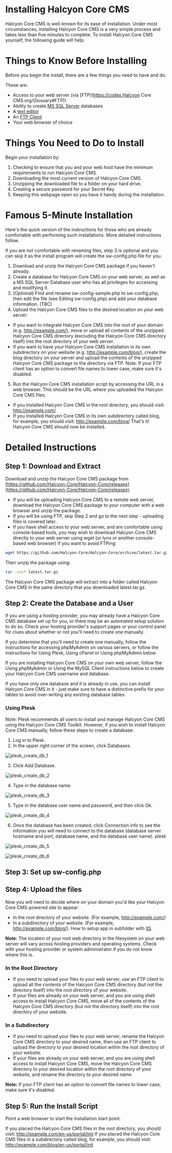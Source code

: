 # Installing Halcyon Core CMS

Halcyon Core CMS is well-known for its ease of installation. Under most circumstances, installing Halcyon Core CMS is a very simple process and takes less than five minutes to complete. To install Halcyon Core CMS yourself, the following guide will help.

# Things to Know Before Installing

Before you begin the install, there are a few things you need to have and do.

These are:

- Access to your web server (via [FTP](https://codex.Halcyon Core CMS.org/Glossary#FTP))
- Ability to create [MS SQL Server](https://docs.microsoft.com/en-us/sql/relational-databases/databases/create-a-database) databases
- A [text editor](https://notepad-plus-plus.org/)
- An [FTP Client](https://filezilla-project.org/)
- Your web browser of choice

# Things You Need to Do to Install

Begin your installation by:

1. Checking to ensure that you and your web host have the minimum requirements to run Halcyon Core CMS.
2. Downloading the most current version of Halcyon Core CMS.
3. Unzipping the downloaded file to a folder on your hard drive.
4. Creating a secure password for your Secret Key
5. Keeping this webpage open so you have it handy during the installation.

# Famous 5-Minute Installation

Here's the quick version of the instructions for those who are already comfortable with performing such installations. More detailed instructions follow.

If you are not comfortable with renaming files, step 3 is optional and you can skip it as the install program will create the sw-config.php file for you.

1. Download and unzip the Halcyon Core CMS package if you haven't already.
2. Create a database for Halcyon Core CMS on your web server, as well as a MS SQL Server Database user who has all privileges for accessing and modifying it.
3. (Optional) Find and rename sw-config-sample.php to sw-config.php, then edit the file (see Editing sw-config.php) and add your database information. (TBC)
4. Upload the Halcyon Core CMS files to the desired location on your web server:
 - If you want to integrate Halcyon Core CMS into the root of your domain (e.g. http://example.com/), move or upload all contents of the unzipped Halcyon Core CMS directory (excluding the Halcyon Core CMS directory itself) into the root directory of your web server.
 - If you want to have your Halcyon Core CMS installation in its own subdirectory on your website (e.g. http://example.com/blog/), create the blog directory on your server and upload the contents of the unzipped Halcyon Core CMS package to the directory via FTP.
Note: If your FTP client has an option to convert file names to lower case, make sure it's disabled.

5. Run the Halcyon Core CMS installation script by accessing the URL in a web browser. This should be the URL where you uploaded the Halcyon Core CMS files.
 - If you installed Halcyon Core CMS in the root directory, you should visit: http://example.com/
 - If you installed Halcyon Core CMS in its own subdirectory called blog, for example, you should visit: http://example.com/blog/
That's it! Halcyon Core CMS should now be installed.

# Detailed Instructions
## Step 1: Download and Extract
Download and unzip the Halcyon Core CMS package from [https://github.com/Halcyon-Core/Halcyon-Core/releases](https://github.com/Halcyon-Core/Halcyon-Core/releases).

 - If you will be uploading Halcyon Core CMS to a remote web server, download the Halcyon Core CMS package to your computer with a web browser and unzip the package.
 - If you will be using FTP, skip Step 2 and go to the next step - uploading files is covered later.
 - If you have shell access to your web server, and are comfortable using console-based tools, you may wish to download Halcyon Core CMS directly to your web server using wget (or lynx or another console-based web browser) if you want to avoid FTPing:

```bash
wget https://github.com/Halcyon-Core/Halcyon-Core/archive/latest.tar.gz
```
Then unzip the package using: 
```bash
tar -xzvf latest.tar.gz 
```

The Halcyon Core CMS package will extract into a folder called Halcyon Core CMS in the same directory that you downloaded latest.tar.gz.

## Step 2: Create the Database and a User

If you are using a hosting provider, you may already have a Halcyon Core CMS database set up for you, or there may be an automated setup solution to do so. Check your hosting provider's support pages or your control panel for clues about whether or not you'll need to create one manually.

If you determine that you'll need to create one manually, follow the instructions for accessing phpMyAdmin on various servers, or follow the instructions for Using Plesk, Using cPanel or Using phpMyAdmin below.

If you are installing Halcyon Core CMS on your own web server, follow the Using phpMyAdmin or Using the MySQL Client instructions below to create your Halcyon Core CMS username and database.

If you have only one database and it is already in use, you can install Halcyon Core CMS in it - just make sure to have a distinctive prefix for your tables to avoid over-writing any existing database tables.

### Using Plesk

Note: Plesk recommends all users to install and manage Halcyon Core CMS using the Halcyon Core CMS Toolkit. However, if you wish to install Halcyon Core CMS manually, follow these steps to create a database:

1. Log in to Plesk.
2. In the upper right corner of the screen, click Databases.

 ![plesk_create_db_1](_images/plesk_create_db_1.png)

3. Click Add Database.

 ![plesk_create_db_2](_images/plesk_create_db_2.png)

4. Type in the database name.

 ![plesk_create_db_3](_images/plesk_create_db_3.png)

5. Type in the database user name and password, and then click Ok.

 ![plesk_create_db_4](_images/plesk_create_db_4.png)

6. Once the database has been created, click Connection info to see the information you will need to connect to the database (database server hostname and port, database name, and the database user name). plesk 

 ![plesk_create_db_5](_images/plesk_create_db_5.png)

 ![plesk_create_db_6](_images/plesk_create_db_6.png)

## Step 3: Set up sw-config.php

## Step 4: Upload the files

Now you will need to decide where on your domain you'd like your Halcyon Core CMS-powered site to appear:

- In the root directory of your website. (For example, http://example.com/)
- In a subdirectory of your website. (For example, http://example.com/blog/). How to setup app in subfolder with [IIS](https://docs.microsoft.com/en-us/iis/configuration/system.applicationhost/sites/site/application/).

**Note:** The location of your root web directory in the filesystem on your web server will vary across hosting providers and operating systems. Check with your hosting provider or system administrator if you do not know where this is.

### In the Root Directory
- If you need to upload your files to your web server, use an FTP client to upload all the contents of the Halcyon Core CMS directory (but not the directory itself) into the root directory of your website.
- If your files are already on your web server, and you are using shell access to install Halcyon Core CMS, move all of the contents of the Halcyon Core CMS directory (but not the directory itself) into the root directory of your website.

### In a Subdirectory
- If you need to upload your files to your web server, rename the Halcyon Core CMS directory to your desired name, then use an FTP client to upload the directory to your desired location within the root directory of your website.
- If your files are already on your web server, and you are using shell access to install Halcyon Core CMS, move the Halcyon Core CMS directory to your desired location within the root directory of your website, and rename the directory to your desired name.

**Note:** If your FTP client has an option to convert file names to lower case, make sure it's disabled.

## Step 5: Run the Install Script

Point a web browser to start the installation start point.

If you placed the Halcyon Core CMS files in the root directory, you should visit: http://example.com/en-us/portal/init
If you placed the Halcyon Core CMS files in a subdirectory called blog, for example, you should visit: http://example.com/blog/en-us/portal/init

